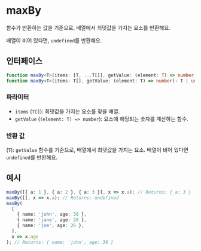 # maxBy

함수가 반환하는 값을 기준으로, 배열에서 최댓값을 가지는 요소를 반환해요.

배열이 비어 있다면, `undefined`를 반환해요.

## 인터페이스

```typescript
function maxBy<T>(items: [T, ...T[]], getValue: (element: T) => number): T;
function maxBy<T>(items: T[], getValue: (element: T) => number): T | undefined;
```

### 파라미터

- `items` (`T[]`): 최댓값을 가지는 요소를 찾을 배열.
- `getValue` (`(element: T) => number`): 요소에 해당되는 숫자를 계산하는 함수.

### 반환 값

(`T`): `getValue` 함수를 기준으로, 배열에서 최댓값을 가지는 요소. 배열이 비어 있다면 `undefined`를 반환해요.

## 예시

```typescript
maxBy([{ a: 1 }, { a: 2 }, { a: 3 }], x => x.a); // Returns: { a: 3 }
maxBy([], x => x.a); // Returns: undefined
maxBy(
  [
    { name: 'john', age: 30 },
    { name: 'jane', age: 28 },
    { name: 'joe', age: 26 },
  ],
  x => x.age
); // Returns: { name: 'john', age: 30 }
```
